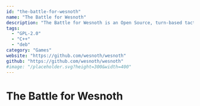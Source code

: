 ```yaml
---
id: "the-battle-for-wesnoth"
name: "The Battle for Wesnoth"
description: "The Battle for Wesnoth is an Open Source, turn-based tactical strategy game with a high fantasy theme, featuring both singleplayer and online/hotseat multiplayer combat."
tags:
  - "GPL-2.0"
  - "C++"
  - "deb"
category: "Games"
website: "https://github.com/wesnoth/wesnoth"
github: "https://github.com/wesnoth/wesnoth"
#image: "/placeholder.svg?height=300&width=400"
---
```


# The Battle for Wesnoth
